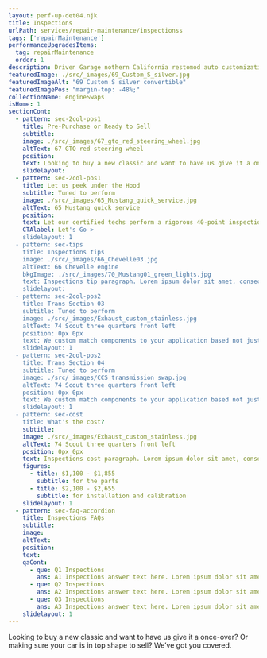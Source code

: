 ```yaml
---
layout: perf-up-det04.njk
title: Inspections
urlPath: services/repair-maintenance/inspectionss
tags: ['repairMaintenance']
performanceUpgradesItems:
  tag: repairMaintenance
  order: 1
description: Driven Garage nothern California restomod auto customization and repair shop
featuredImage: ./src/_images/69_Custom_S_silver.jpg
featuredImageAlt: "69 Custom S silver convertible"
featuredImagePos: "margin-top: -48%;"
collectionName: engineSwaps
isHome: 1
sectionCont:
  - pattern: sec-2col-pos1
    title: Pre-Purchase or Ready to Sell
    subtitle: 
    image: ./src/_images/67_gto_red_steering_wheel.jpg
    altText: 67 GTO red steering wheel
    position: 
    text: Looking to buy a new classic and want to have us give it a once-over? Or making sure your car is in top shape to sell? We’ve got you covered.
    slidelayout:
  - pattern: sec-2col-pos1
    title: Let us peek under the Hood
    subtitle: Tuned to perform
    image: ./src/_images/65_Mustang_quick_service.jpg
    altText: 65 Mustang quick service
    position: 
    text: Let our certified techs perform a rigorous 40-point inspection to really dig into your car’s issues. Typically an inspection is the first step to diagnose problems, identify repairs, and make your vehicle safe. Even if you’ve had other shops look at your vehicle, it’s best for us to confirm the findings – and make sure nothing was missed.
    CTAlabel: Let's Go >
    slidelayout: 1
  - pattern: sec-tips
    title: Inspections tips
    image: ./src/_images/66_Chevelle03.jpg
    altText: 66 Chevelle engine
    bkgImage: ./src/_images/70_Mustang01_green_lights.jpg
    text: Inspections tip paragraph. Lorem ipsum dolor sit amet, consectetur adipiscing elit. Cras vitae dolor id enim iaculis bibendum. Fusce ut pellentesque erat. Nunc vitae viverra massa. Duis placerat a augue in eleifend. Pellentesque ut neque ex. Ut non nisi ultrices, tincidunt nunc vitae, tincidunt orci. Donec cursus sagittis felis sed tempus. Ut et viverra arcu.
    slidelayout:
  - pattern: sec-2col-pos2
    title: Trans Section 03
    subtitle: Tuned to perform
    image: ./src/_images/Exhaust_custom_stainless.jpg
    altText: 74 Scout three quarters front left
    position: 0px 0px
    text: We custom match components to your application based not just on brand name - but your goals for performance and reliability. We don’t cheap out on plumbing and fittings - because who likes to watch their car burn to the ground? We spec in-tank fuel pumps with a return system every time, and have seen the failures not doing this causes. Is it harder or more expensive to do it right? Yes…. But our experience tells us to do it right and pay now, or re-do it later and pay again.
    slidelayout: 1
  - pattern: sec-2col-pos2
    title: Trans Section 04
    subtitle: Tuned to perform
    image: ./src/_images/CCS_transmission_swap.jpg
    altText: 74 Scout three quarters front left
    position: 0px 0px
    text: We custom match components to your application based not just on brand name - but your goals for performance and reliability. We don’t cheap out on plumbing and fittings - because who likes to watch their car burn to the ground? We spec in-tank fuel pumps with a return system every time, and have seen the failures not doing this causes. Is it harder or more expensive to do it right? Yes…. But our experience tells us to do it right and pay now, or re-do it later and pay again.
    slidelayout: 1
  - pattern: sec-cost
    title: What's the cost?
    subtitle: 
    image: ./src/_images/Exhaust_custom_stainless.jpg
    altText: 74 Scout three quarters front left
    position: 0px 0px
    text: Inspections cost paragraph. Lorem ipsum dolor sit amet, consectetur adipiscing elit. Cras vitae dolor id enim iaculis bibendum. Fusce ut pellentesque erat. Nunc vitae viverra massa. Duis placerat a augue in eleifend. Pellentesque ut neque ex. Ut non nisi ultrices, tincidunt nunc vitae, tincidunt orci. Donec cursus sagittis felis sed tempus. Ut et viverra arcu.
    figures:
      - title: $1,100 - $1,855
        subtitle: for the parts
      - title: $2,100 - $2,655
        subtitle: for installation and calibration
    slidelayout: 1
  - pattern: sec-faq-accordion
    title: Inspections FAQs
    subtitle: 
    image: 
    altText: 
    position: 
    text: 
    qaCont:
      - que: Q1 Inspections
        ans: A1 Inspections answer text here. Lorem ipsum dolor sit amet, consectetur adipiscing elit. Cras vitae dolor id enim iaculis bibendum. Fusce ut pellentesque erat.
      - que: Q2 Inspections
        ans: A2 Inspections answer text here. Lorem ipsum dolor sit amet, consectetur adipiscing elit. Cras vitae dolor id enim iaculis bibendum. Fusce ut pellentesque erat.
      - que: Q3 Inspections
        ans: A3 Inspections answer text here. Lorem ipsum dolor sit amet, consectetur adipiscing elit. Cras vitae dolor id enim iaculis bibendum. Fusce ut pellentesque erat.
    slidelayout: 1
---
```


Looking to buy a new classic and want to have us give it a once-over? Or making sure your car is in top shape to sell? We’ve got you covered.